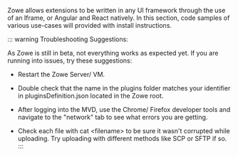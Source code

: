 <?xml version="1.0" encoding="UTF-8"?><?workdir /opt/dita-ot/out/.tmp?><?workdir-uri file:/opt/dita-ot/out/.tmp/?><?path2project ../../?><?path2project-uri ../../?><?path2rootmap-uri ../../?><topic xmlns:ditaarch="http://dita.oasis-open.org/architecture/2005/" xmlns:dita-ot="http://dita-ot.sourceforge.net/ns/201007/dita-ot" class="- topic/topic " ditaarch:DITAArchVersion="1.2" domains="(topic hi-d) (topic ut-d) (topic indexing-d) (topic hazard-d) (topic abbrev-d) (topic pr-d) (topic sw-d) (topic ui-d)" id="zlux-samples" xtrf="file:/opt/dita-ot/data/extend/extend-desktop/ui-intro.md" xtrc="topic:1;182:3"><title class="- topic/title " xtrf="file:/opt/dita-ot/data/extend/extend-desktop/ui-intro.md" xtrc="title:1;182:3">zLUX Samples</title><body class="- topic/body " xtrf="file:/opt/dita-ot/data/extend/extend-desktop/ui-intro.md" xtrc="body:1;182:3"><p class="- topic/p " xtrf="file:/opt/dita-ot/data/extend/extend-desktop/ui-intro.md" xtrc="p:1;182:3">Zowe allows extensions to be written in any UI framework through the use of an Iframe, or Angular and React natively. In this section, code samples of various use-cases will provided with install instructions.</p><p class="- topic/p " xtrf="file:/opt/dita-ot/data/extend/extend-desktop/ui-intro.md" xtrc="p:2;182:3">::: warning Troubleshooting Suggestions:
As Zowe is still in beta, not everything works as expected yet. If you are running into issues, try these suggestions:</p><ul class="- topic/ul " xtrf="file:/opt/dita-ot/data/extend/extend-desktop/ui-intro.md" xtrc="ul:1;182:3"><li class="- topic/li " xtrf="file:/opt/dita-ot/data/extend/extend-desktop/ui-intro.md" xtrc="li:1;182:3"><p class="- topic/p " xtrf="file:/opt/dita-ot/data/extend/extend-desktop/ui-intro.md" xtrc="p:3;182:3">Restart the Zowe Server/ VM.</p></li><li class="- topic/li " xtrf="file:/opt/dita-ot/data/extend/extend-desktop/ui-intro.md" xtrc="li:2;182:3"><p class="- topic/p " xtrf="file:/opt/dita-ot/data/extend/extend-desktop/ui-intro.md" xtrc="p:4;182:3">Double check that the name in the plugins folder matches your identifier in <codeph class="+ topic/ph pr-d/codeph " xtrf="file:/opt/dita-ot/data/extend/extend-desktop/ui-intro.md" xtrc="codeph:1;182:3">pluginsDefinition.json</codeph> located in the Zowe root.</p></li><li class="- topic/li " xtrf="file:/opt/dita-ot/data/extend/extend-desktop/ui-intro.md" xtrc="li:3;182:3"><p class="- topic/p " xtrf="file:/opt/dita-ot/data/extend/extend-desktop/ui-intro.md" xtrc="p:5;182:3">After logging into the MVD, use the Chrome/ Firefox developer tools and navigate to the "network" tab to see what errors you are getting.</p></li><li class="- topic/li " xtrf="file:/opt/dita-ot/data/extend/extend-desktop/ui-intro.md" xtrc="li:4;182:3"><p class="- topic/p " xtrf="file:/opt/dita-ot/data/extend/extend-desktop/ui-intro.md" xtrc="p:6;182:3">Check each file with <codeph class="+ topic/ph pr-d/codeph " xtrf="file:/opt/dita-ot/data/extend/extend-desktop/ui-intro.md" xtrc="codeph:2;182:3">cat &lt;filename&gt;</codeph> to be sure it wasn't corrupted while uploading. Try uploading with different methods like SCP or SFTP if so.
:::</p></li></ul></body></topic>